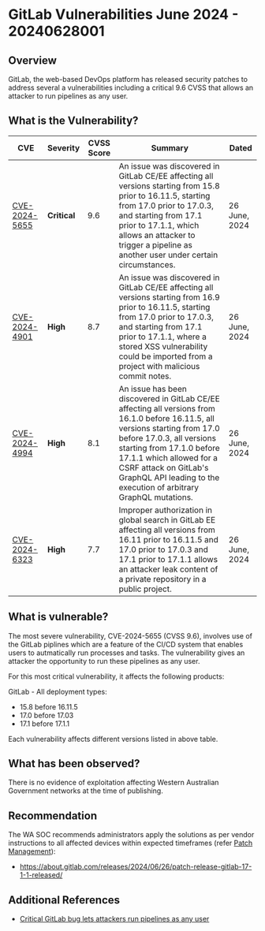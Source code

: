 # GitLab Vulnerabilities June 2024 - 20240628001

## Overview

GitLab, the web-based DevOps platform has released security patches to address several a vulnerabilities including a critical 9.6 CVSS that allows an attacker to run pipelines as any user.

## What is the Vulnerability?

| CVE                                                                           | Severity     | CVSS Score | Summary                                                                                                                                                                                                                                                                                                         | Dated         |
| ----------------------------------------------------------------------------- | ------------ | ---------- | --------------------------------------------------------------------------------------------------------------------------------------------------------------------------------------------------------------------------------------------------------------------------------------------------------------- | ------------- |
| [CVE-2024-5655](https://nvd.nist.gov/vuln/detail/CVE-2024-5655)               | **Critical** | 9.6        | An issue was discovered in GitLab CE/EE affecting all versions starting from 15.8 prior to 16.11.5, starting from 17.0 prior to 17.0.3, and starting from 17.1 prior to 17.1.1, which allows an attacker to trigger a pipeline as another user under certain circumstances.                                     | 26 June, 2024 |
| [CVE-2024-4901](https://nvd.nist.gov/vuln/detail/CVE-2024-4901)               | **High**     | 8.7        | An issue was discovered in GitLab CE/EE affecting all versions starting from 16.9 prior to 16.11.5, starting from 17.0 prior to 17.0.3, and starting from 17.1 prior to 17.1.1, where a stored XSS vulnerability could be imported from a project with malicious commit notes.                                  | 26 June, 2024 |
| [CVE-2024-4994](https://cve.mitre.org/cgi-bin/cvename.cgi?name=CVE-2024-4994) | **High**     | 8.1        | An issue has been discovered in GitLab CE/EE affecting all versions from 16.1.0 before 16.11.5, all versions starting from 17.0 before 17.0.3, all versions starting from 17.1.0 before 17.1.1 which allowed for a CSRF attack on GitLab's GraphQL API leading to the execution of arbitrary GraphQL mutations. | 26 June, 2024 |
| [CVE-2024-6323](https://nvd.nist.gov/vuln/detail/CVE-2024-6323)               | **High**     | 7.7        | Improper authorization in global search in GitLab EE affecting all versions from 16.11 prior to 16.11.5 and 17.0 prior to 17.0.3 and 17.1 prior to 17.1.1 allows an attacker leak content of a private repository in a public project.                                                                          | 26 June, 2024 |

## What is vulnerable?

The most severe vulnerability, CVE-2024-5655 (CVSS 9.6), involves use of the GitLab piplines which are a feature of the CI/CD system that enables users to autmatically run processes and tasks. The vulnerability gives an attacker the opportunity to run these pipelines as any user.

For this most critical vulnerability, it affects the following products:

GitLab - All deployment types:

- 15.8 before 16.11.5
- 17.0 before 17.03
- 17.1 before 17.1.1

Each vulnerability affects different versions listed in above table.

## What has been observed?

There is no evidence of exploitation affecting Western Australian Government networks at the time of publishing.

## Recommendation

The WA SOC recommends administrators apply the solutions as per vendor instructions to all affected devices within expected timeframes (refer [Patch Management](../guidelines/patch-management.md)):

- <https://about.gitlab.com/releases/2024/06/26/patch-release-gitlab-17-1-1-released/>

## Additional References

- [Critical GitLab bug lets attackers run pipelines as any user](https://www.bleepingcomputer.com/news/security/critical-gitlab-bug-lets-attackers-run-pipelines-as-any-user/)
